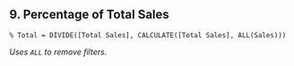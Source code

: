 ## 9. **Percentage of Total Sales**  
   ```DAX 
   % Total = DIVIDE([Total Sales], CALCULATE([Total Sales], ALL(Sales))) 
   ```  
   *Uses `ALL` to remove filters.*
